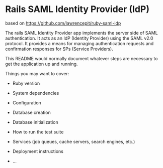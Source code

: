 # Rails SAML Identity Provider (IdP)
based on https://github.com/lawrencepit/ruby-saml-idp

The rails SAML Identity Provider app implements the server side of SAML authentication. It acts as an IdP (Identity Provider) using the SAML v2.0 protocol. It provides a means for managing authentication requests and confirmation responses for SPs (Service Providers).

This README would normally document whatever steps are necessary to get the
application up and running.

Things you may want to cover:

* Ruby version

* System dependencies

* Configuration

* Database creation

* Database initialization

* How to run the test suite

* Services (job queues, cache servers, search engines, etc.)

* Deployment instructions

* ...

